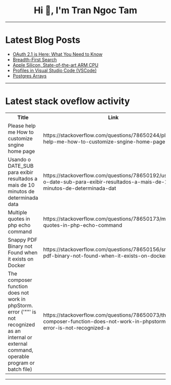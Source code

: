 <h1 align="center">Hi 👋, I'm Tran Ngoc Tam</h1>

---

# Latest Blog Posts 
<!-- BLOG-POST-LIST:START -->
- [OAuth 2.1 is Here: What You Need to Know](https://dev.to/logto/oauth-21-is-here-what-you-need-to-know-28b8)
- [Breadth-First Search](https://dev.to/nickocruzm/breadth-first-search-178c)
- [Apple Silicon, State-of-the-art ARM CPU](https://dev.to/choonho/apple-silicon-state-of-the-art-arm-cpu-4131)
- [Profiles in Visual Studio Code &lpar;VSCode&rpar;](https://dev.to/mhmd-salah/profiles-in-visual-studio-code-vscode-3j9l)
- [Postgres Arrays](https://dev.to/mrpercival/postgres-arrays-2nni)
<!-- BLOG-POST-LIST:END -->

---

# Latest stack oveflow activity
<table>
  <tr><th>Title</th><th>Link</th></tr>
  <!-- STACKOVERFLOW:START --><tr><td>Please help me How to customize sngine home page</td><td>https://stackoverflow.com/questions/78650244/please-help-me-how-to-customize-sngine-home-page</td></tr><tr><td>Usando o DATE_SUB para exibir resultados a mais de 10 minutos de determinada data</td><td>https://stackoverflow.com/questions/78650192/usando-o-date-sub-para-exibir-resultados-a-mais-de-10-minutos-de-determinada-dat</td></tr><tr><td>Multiple quotes in php echo command</td><td>https://stackoverflow.com/questions/78650173/multiple-quotes-in-php-echo-command</td></tr><tr><td>Snappy PDF Binary not Found when it exists on Docker</td><td>https://stackoverflow.com/questions/78650156/snappy-pdf-binary-not-found-when-it-exists-on-docker</td></tr><tr><td>The composer function does not work in phpStorm. error &lpar;&#39;&quot;&quot;&#39; is not recognized as an internal or external command, operable program or batch file&rpar;</td><td>https://stackoverflow.com/questions/78650073/the-composer-function-does-not-work-in-phpstorm-error-is-not-recognized-a</td></tr><!-- STACKOVERFLOW:END -->
</table>

---


